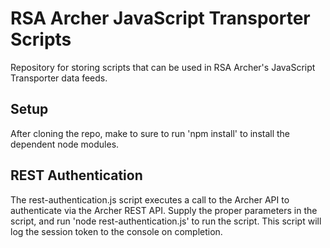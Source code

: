 # RSA Archer JavaScript Transporter Scripts
Repository for storing scripts that can be used in RSA Archer's JavaScript Transporter data feeds.

## Setup
After cloning the repo, make to sure to run 'npm install' to install the dependent node modules.

## REST Authentication
The rest-authentication.js script executes a call to the Archer API to authenticate via the Archer REST API. Supply the proper parameters in the script, and run 'node rest-authentication.js' to run the script. This script will log the session token to the console on completion.


